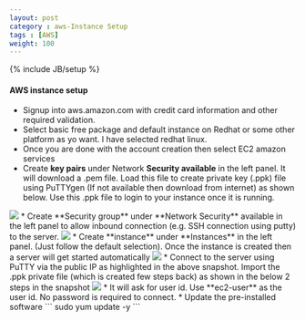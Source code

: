 ```yaml
---
layout: post
category : aws-Instance Setup
tags : [AWS]
weight: 100
---
```

{% include JB/setup %}

#### AWS instance setup


* Signup into aws.amazon.com with credit card information and other required validation.
* Select basic free package and default instance on Redhat or some other platform as yo want. I have selected redhat linux.
* Once you are done with the account creation then select EC2 amazon services
* Create **key pairs** under Network **Security available** in the left panel. It will download a .pem file. Load this file to create private key (.ppk) file using PuTTYgen (If not available then download from internet) as shown below. Use this .ppk file to login to your instance once it is running.
<img src="https://cloud.githubusercontent.com/assets/11231867/9565907/9c84bfda-4f09-11e5-888c-d1a652484eb8.PNG"/>
* Create **Security group** under **Network Security** available in the left panel to allow inbound connection (e.g. SSH connection using putty) to the server.
<img src="https://cloud.githubusercontent.com/assets/11231867/9568365/0b9528a0-4f65-11e5-847b-670dca610433.PNG"/>
* Create **instance** under **Instances** in the left panel. (Just follow the default selection). Once the instance is created then a server will get started automatically
<img src="https://cloud.githubusercontent.com/assets/11231867/9568348/a8c840f4-4f64-11e5-9fe2-2b4b3c8d57f3.PNG"/>
* Connect to the server using PuTTY via the public IP as highlighted in the above snapshot. Import the .ppk private file (which is created few steps back) as shown in the below 2 steps in the snapshot
<img src="https://cloud.githubusercontent.com/assets/11231867/9568445/b3d6dc24-4f66-11e5-9d35-d25c32eac5d0.png"/>
* It will ask for user id. Use **ec2-user** as the user id. No password is required to connect.
* Update the pre-installed software
```
sudo yum update -y
```


